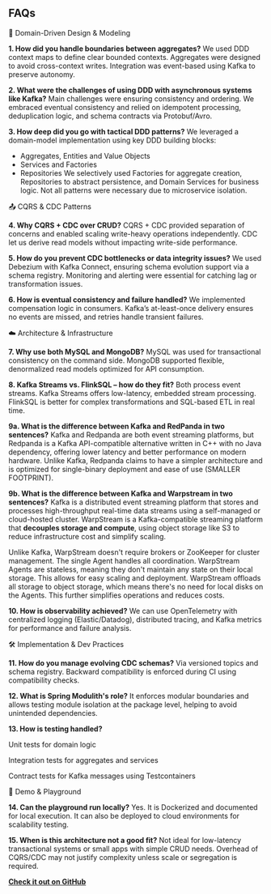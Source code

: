 ## FAQs

🧱 Domain-Driven Design & Modeling

**1. How did you handle boundaries between aggregates?**
We used DDD context maps to define clear bounded contexts. Aggregates were designed to avoid cross-context writes. Integration was event-based using Kafka to preserve autonomy.

**2. What were the challenges of using DDD with asynchronous systems like Kafka?**
Main challenges were ensuring consistency and ordering. We embraced eventual consistency and relied on idempotent processing, deduplication logic, and schema contracts via Protobuf/Avro.

**3. How deep did you go with tactical DDD patterns?**
We leveraged a domain-model implementation using key DDD building blocks:
* Aggregates, Entities and Value Objects
* Services and Factories
* Repositories
We selectively used Factories for aggregate creation, Repositories to abstract persistence, and Domain Services for business logic. Not all patterns were necessary due to microservice isolation.

📤 CQRS & CDC Patterns

**4. Why CQRS + CDC over CRUD?**
CQRS + CDC provided separation of concerns and enabled scaling write-heavy operations independently. CDC let us derive read models without impacting write-side performance.

**5. How do you prevent CDC bottlenecks or data integrity issues?**
We used Debezium with Kafka Connect, ensuring schema evolution support via a schema registry. Monitoring and alerting were essential for catching lag or transformation issues.

**6. How is eventual consistency and failure handled?**
We implemented compensation logic in consumers. Kafka’s at-least-once delivery ensures no events are missed, and retries handle transient failures.

☁️ Architecture & Infrastructure

**7. Why use both MySQL and MongoDB?**
MySQL was used for transactional consistency on the command side. MongoDB supported flexible, denormalized read models optimized for API consumption.

**8. Kafka Streams vs. FlinkSQL – how do they fit?**
Both process event streams. Kafka Streams offers low-latency, embedded stream processing. FlinkSQL is better for complex transformations and SQL-based ETL in real time.

**9a. What is the difference between Kafka and RedPanda in two sentences?**
Kafka and Redpanda are both event streaming platforms, but Redpanda is a Kafka API-compatible alternative written in C++ with no Java dependency, offering lower latency and better performance on modern hardware. Unlike Kafka, Redpanda claims to have a simpler architecture and is optimized for single-binary deployment and ease of use (SMALLER FOOTPRINT). 

**9b. What is the difference between Kafka and Warpstream in two sentences?**
Kafka is a distributed event streaming platform that stores and processes high-throughput real-time data streams using a self-managed or cloud-hosted cluster. WarpStream is a Kafka-compatible streaming platform that **decouples storage and compute**, using object storage like S3 to reduce infrastructure cost and simplify scaling.

Unlike Kafka, WarpStream doesn't require brokers or ZooKeeper for cluster management. The single Agent handles all coordination. WarpStream Agents are stateless, meaning they don't maintain any state on their local storage. This allows for easy scaling and deployment. WarpStream offloads all storage to object storage, which means there's no need for local disks on the Agents. This further simplifies operations and reduces costs. 

**10. How is observability achieved?**
We can use OpenTelemetry with centralized logging (Elastic/Datadog), distributed tracing, and Kafka metrics for performance and failure analysis.

🛠️ Implementation & Dev Practices

**11. How do you manage evolving CDC schemas?**
Via versioned topics and schema registry. Backward compatibility is enforced during CI using compatibility checks.

**12. What is Spring Modulith's role?**
It enforces modular boundaries and allows testing module isolation at the package level, helping to avoid unintended dependencies.

**13. How is testing handled?**

Unit tests for domain logic

Integration tests for aggregates and services

Contract tests for Kafka messages using Testcontainers

🧪 Demo & Playground

**14. Can the playground run locally?**
Yes. It is Dockerized and documented for local execution. It can also be deployed to cloud environments for scalability testing.

**15. When is this architecture not a good fit?**
Not ideal for low-latency transactional systems or small apps with simple CRUD needs. Overhead of CQRS/CDC may not justify complexity unless scale or segregation is required.

**[Check it out on GitHub](https://github.com/improving-minnesota/demo-ordermgmt-cqrs-cdc)**

